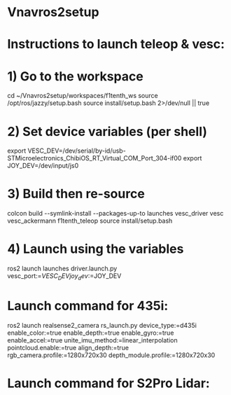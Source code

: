 # Vnavros2setup

# Instructions to launch teleop & vesc:

# 1) Go to the workspace
cd ~/Vnavros2setup/workspaces/f1tenth_ws
source /opt/ros/jazzy/setup.bash
source install/setup.bash 2>/dev/null || true

# 2) Set device variables (per shell)
export VESC_DEV=/dev/serial/by-id/usb-STMicroelectronics_ChibiOS_RT_Virtual_COM_Port_304-if00
export JOY_DEV=/dev/input/js0

# 3) Build then re-source
colcon build --symlink-install --packages-up-to launches vesc_driver vesc vesc_ackermann f1tenth_teleop
source install/setup.bash

# 4) Launch using the variables
ros2 launch launches driver.launch.py vesc_port:=$VESC_DEV joy_dev:=$JOY_DEV



# Launch command for 435i:
ros2 launch realsense2_camera rs_launch.py device_type:=d435i enable_color:=true enable_depth:=true enable_gyro:=true enable_accel:=true unite_imu_method:=linear_interpolation pointcloud.enable:=true align_depth:=true rgb_camera.profile:=1280x720x30 depth_module.profile:=1280x720x30





# Launch command for S2Pro Lidar:


